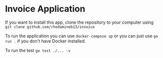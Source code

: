 # Invoice Application

If you want to install this app, clone the repository to your computer using `git clone github.com/rhodamineb13/invoice`

To run the application you can use `docker-compose up` or you can just use `go run .` if you don't have Docker installed.

To run the test `go test ./... -v`

